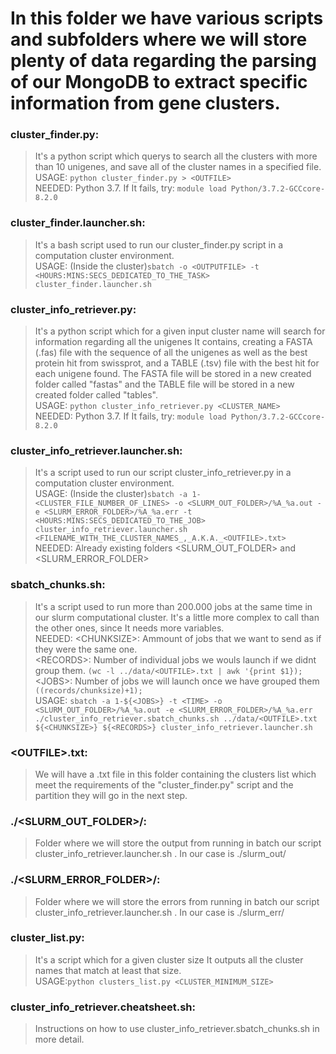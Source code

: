
# In this folder we have various scripts and subfolders where we will store plenty of data regarding the parsing of our MongoDB to extract specific information from gene clusters.

### cluster_finder.py:
>It's a python script which querys to search all the clusters with more than 10 unigenes, and save all of the cluster names in a specified file.<br />USAGE: `python cluster_finder.py > <OUTFILE>`<br />NEEDED: Python 3.7. If It fails, try: `module load Python/3.7.2-GCCcore-8.2.0`

### cluster_finder.launcher.sh:
>It's a bash script used to run our cluster_finder.py script in a computation cluster environment.<br />USAGE: (Inside the cluster)`sbatch -o <OUTPUTFILE> -t <HOURS:MINS:SECS_DEDICATED_TO_THE_TASK> cluster_finder.launcher.sh`

### cluster_info_retriever.py: 
>It's a python script which for a given input cluster name will search for information regarding all the unigenes It contains, creating a FASTA (.fas) file with the sequence of all the unigenes as well as the best protein hit from swissprot, and a TABLE (.tsv) file with the best hit for each unigene found. The FASTA file will be stored in a new created folder called "fastas" and the TABLE file will be stored in a new created folder called "tables".<br />USAGE: `python cluster_info_retriever.py <CLUSTER_NAME>`<br />NEEDED: Python 3.7. If It fails, try: `module load Python/3.7.2-GCCcore-8.2.0`

### cluster_info_retriever.launcher.sh: 
>It's a script used to run our script cluster_info_retriever.py in a computation cluster environment.<br />USAGE: (Inside the cluster)`sbatch -a 1-<CLUSTER_FILE_NUMBER_OF_LINES> -o <SLURM_OUT_FOLDER>/%A_%a.out -e <SLURM_ERROR_FOLDER>/%A_%a.err -t <HOURS:MINS:SECS_DEDICATED_TO_THE_JOB> cluster_info_retriever.launcher.sh <FILENAME_WITH_THE_CLUSTER_NAMES_,_A.K.A._<OUTFILE>.txt>`<br />NEEDED: Already existing folders &#60;SLURM_OUT_FOLDER> and &#60;SLURM_ERROR_FOLDER>

### sbatch_chunks.sh: 
>It's a script used to run more than 200.000 jobs at the same time in our slurm computational cluster. It's a little more complex to call than the other ones, since It needs more variables.<br />NEEDED: &#60;CHUNKSIZE>: Ammount of jobs that we want to send as if they were the same one.<br />&#60;RECORDS>: Number of individual jobs we wouls launch if we didnt group them. `(wc -l ../data/<OUTFILE>.txt | awk '{print $1});`<br />&#60;JOBS>: Number of jobs we will launch once we have grouped them `((records/chunksize)+1);`<br />USAGE: `sbatch -a 1-${<JOBS>} -t <TIME> -o <SLURM_OUT_FOLDER>/%A_%a.out -e <SLURM_ERROR_FOLDER>/%A_%a.err ./cluster_info_retriever.sbatch_chunks.sh ../data/<OUTFILE>.txt ${<CHUNKSIZE>} ${<RECORDS>} cluster_info_retriever.launcher.sh `

### &#60;OUTFILE>.txt: 
>We will have a .txt file in this folder containing the clusters list which meet the requirements of the "cluster_finder.py" script and the partition they will go in the next step.

### ./&#60;SLURM_OUT_FOLDER>/: 
>Folder where we will store the output from running in batch our script cluster_info_retriever.launcher.sh . In our case is ./slurm_out/

### ./&#60;SLURM_ERROR_FOLDER>/:
>Folder where we will store the errors from running in batch our script cluster_info_retriever.launcher.sh . In our case is ./slurm_err/

### cluster_list.py:
>It's a script which for a given cluster size It outputs all the cluster names that match at least that size.<br />USAGE:`python clusters_list.py <CLUSTER_MINIMUM_SIZE>`

### cluster_info_retriever.cheatsheet.sh:
>Instructions on how to use cluster_info_retriever.sbatch_chunks.sh in more detail.
